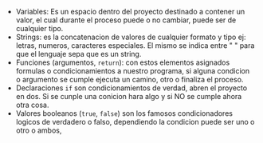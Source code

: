 * Variables: Es un espacio dentro del proyecto destinado a contener un valor, el cual durante el proceso puede o no cambiar, puede ser de cualquier tipo.
* Strings: es la concatenacion de valores de cualquier formato y tipo ej: letras, numeros, caracteres especiales. El mismo se indica entre " " para que el lenguaje sepa que es un string.
* Funciones (argumentos, `return`): con estos elementos asignados formulas o condicionamientos a nuestro programa, si alguna condicion o argumento se cumple ejecuta un camino, otro o finaliza el proceso.
* Declaraciones `if` son condicionamientos de verdad, abren el proyecto en dos. Si se cunple una conicion hara algo y si NO se cumple ahora otra cosa.
* Valores booleanos (`true`, `false`) son los famosos condicionadores logicos de verdadero o falso, dependiendo la condicion puede ser uno o otro o ambos,

